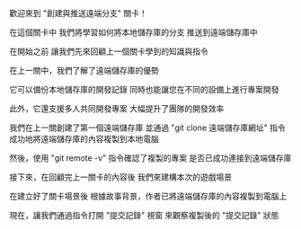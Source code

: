 歡迎來到
"創建與推送遠端分支" 關卡！

在這個關卡中
我們將學習如何將本地儲存庫的分支
推送到遠端儲存庫中

在開始之前
讓我們先來回顧上一個關卡學到的知識與指令

在上一關中，我們了解了遠端儲存庫的優勢

它可以備份本地儲存庫的開發記錄
同時也能讓您在不同的設備上進行專案開發

此外，它還支援多人共同開發專案
大幅提升了團隊的開發效率

我們在上一關創建了第一個遠端儲存庫
並通過 "git clone 遠端儲存庫網址" 指令
成功地將遠端儲存庫的內容複製到本地電腦

然後，使用 "git remote -v" 指令確認了複製的專案
是否已成功連接到遠端儲存庫

接下來，在回顧完上一關卡的內容後
我們來建構本次的遊戲場景

在建立好了關卡場景後
根據故事背景，作者已將遠端儲存庫的內容複製到電腦上

現在，讓我們通過指令打開 "提交記錄" 視窗
來觀察複製後的 "提交記錄" 狀態
